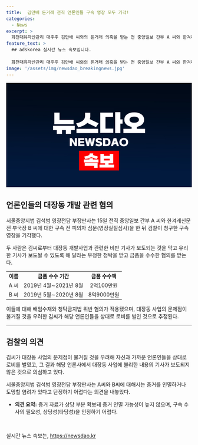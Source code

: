 ```yaml
---
title:  김만배 돈거래 전직 언론인들 구속 영장 모두 기각!
categories:
  - News
excerpt: >
  화천대유자산관리 대주주 김만배 씨와의 돈거래 의혹을 받는 전 중앙일보 간부 A 씨와 한겨레신문 부국장 B 씨가 대장동 개발 특혜 혐의와 관련한 구속 전 피의자 심문(영장실질심사)을 받기 위해 법정으로 출두했다. 두 사람의 구속영장은 기각되었고, 김분판사는 증거 인멸 가능성이 낮고 도망의 염려가 없다는 이유로 구속 필요성을 부인했다. A 씨는 2억100만원, B 씨는 8억9000만원을 김씨로부터 수수했으며 배임수재와 청탁금지법 위반으로 기소됐다. 김씨가 언론인들을 상대로 로비를 벌여 언론 보도를 조종했다는 의심을 받고 있다.
feature_text: >
  ## adskorea 실시간 뉴스 속보입니다.

  화천대유자산관리 대주주 김만배 씨와의 돈거래 의혹을 받는 전 중앙일보 간부 A 씨와 한겨레신문 부국장 B 씨가 대장동 개발 특혜 혐의와 관련한 구속 전 피의자 심문(영장실질심사)을 받기 위해 법정으로 출두했다. 두 사람의 구속영장은 기각되었고, 김분판사는 증거 인멸 가능성이 낮고 도망의 염려가 없다는 이유로 구속 필요성을 부인했다. A 씨는 2억100만원, B 씨는 8억9000만원을 김씨로부터 수수했으며 배임수재와 청탁금지법 위반으로 기소됐다. 김씨가 언론인들을 상대로 로비를 벌여 언론 보도를 조종했다는 의심을 받고 있다.
image: '/assets/img/newsdao_breakingnews.jpg'
---
```


<p><img src="/assets/img/newsdao_breakingnews.jpg" alt="adskorea 속보" /></p>

<h2 data-ke-size="size26">언론인들의 대장동 개발 관련 혐의</h2>

<p data-ke-size="size16">서울중앙지법 김석범 영장전담 부장판사는 15일 전직 중앙일보 간부 A 씨와 한겨레신문 전 부국장 B 씨에 대한 구속 전 피의자 심문(영장실질심사)을 한 뒤 검찰이 청구한 구속영장을 기각했다.</p>

<p data-ke-size="size16">두 사람은 김씨로부터 대장동 개발사업과 관련한 비판 기사가 보도되는 것을 막고 유리한 기사가 보도될 수 있도록 해 달라는 부정한 청탁을 받고 금품을 수수한 혐의를 받는다.</p>

<table>
    <tbody>
        <tr>
            <td style="text-align: center; height: 17px;"><b>이름</b></td>
            <td style="text-align: center; height: 17px;"><b>금품 수수 기간</b></td>
            <td style="text-align: center; height: 17px;"><b>금품 수수액</b></td>
        </tr>
        <tr>
            <td style="text-align: center; height: 17px;">A 씨</td>
            <td style="text-align: center; height: 17px;">2019년 4월∼2021년 8월</td>
            <td style="text-align: center; height: 17px;">2억100만원</td>
        </tr>
        <tr>
            <td style="text-align: center; height: 17px;">B 씨</td>
            <td style="text-align: center; height: 17px;">2019년 5월∼2020년 8월</td>
            <td style="text-align: center; height: 17px;">8억9000만원</td>
        </tr>
    </tbody>
</table>

<p data-ke-size="size16">이들에 대해 배임수재와 청탁금지법 위반 혐의가 적용됐으며, 대장동 사업의 문제점이 불거질 것을 우려한 김씨가 해당 언론인들을 상대로 로비를 벌인 것으로 추정된다.</p>

<hr>

<h2 data-ke-size="size26">검찰의 의견</h2>

<p data-ke-size="size16">김씨가 대장동 사업의 문제점이 불거질 것을 우려해 자신과 가까운 언론인들을 상대로 로비를 벌였고, 그 결과 해당 언론사에서 대장동 사업에 불리한 내용의 기사가 보도되지 않은 것으로 의심하고 있다.</p>

<p data-ke-size="size16">서울중앙지법 김석범 영장전담 부장판사는 A씨와 B씨에 대해서는 증거를 인멸하거나 도망할 염려가 있다고 단정하기 어렵다는 의견을 내놓았다.</p>

<ul>
    <li><b>의견 요약:</b> 증거 자료가 상당 부분 확보돼 증거 인멸 가능성이 높지 않으며, 구속 수사의 필요성, 상당성(타당성)을 인정하기 어렵다.</li>
</ul>

<p data-ke-size="size16">&nbsp;</p>
실시간 뉴스 속보는, <a href="https://newsdao.kr" rel="dofollow">https://newsdao.kr</a>


